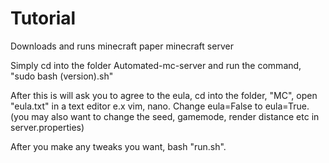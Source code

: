 # Tutorial 
Downloads and runs minecraft paper minecraft server

Simply cd into the folder Automated-mc-server and run the command, "sudo bash (version).sh"

After this is will ask you to agree to the eula, cd into the folder, "MC", open "eula.txt" in a text editor e.x vim, nano.
Change eula=False to eula=True.
(you may also want to change the seed, gamemode, render distance etc in server.properties)

After you make any tweaks you want, bash "run.sh".


